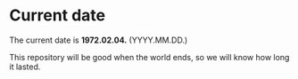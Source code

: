 # Current date

The current date is **1972.02.04.** (YYYY.MM.DD.)

This repository will be good when the world ends, so we will know how long it lasted.